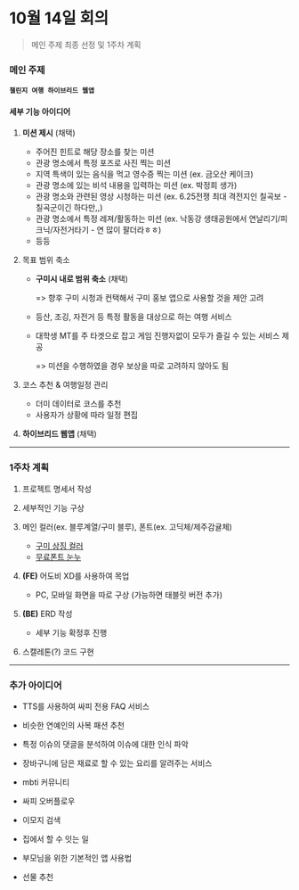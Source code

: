 # 10월 14일 회의

> 메인 주제 최종 선정 및 1주차 계획

### 메인 주제

__`챌린지 여행 하이브리드 웹앱`__

#### 세부 기능 아이디어

1. __미션 제시__ (채택)
   - 주어진 힌트로 해당 장소를 찾는 미션
   - 관광 명소에서 특정 포즈로 사진 찍는 미션
   - 지역 특색이 있는 음식을 먹고 영수증 찍는 미션 (ex. 금오산 케이크)
   - 관광 명소에 있는 비석 내용을 입력하는 미션 (ex. 박정희 생가)
   - 관광 명소와 관련된 영상 시청하는 미션 (ex. 6.25전쟁 최대 격전지인 칠곡보 - 칠곡군이긴 하다만,,)
   - 관광 명소에서 특정 레져/활동하는 미션 (ex. 낙동강 생태공원에서 연날리기/피크닉/자전거타기 - 연 많이 팔더라ㅎㅎ)
   - 등등

2. 목표 범위 축소

   - __구미시 내로 범위 축소__ (채택)

     =>  향후 구미 시청과 컨택해서 구미 홍보 앱으로 사용할 것을 제안 고려

   - 등산, 조깅, 자전거 등 특정 활동을 대상으로 하는 여행 서비스

   - 대학생 MT를 주 타겟으로 잡고 게임 진행자없이 모두가 즐길 수 있는 서비스 제공

     => 미션을 수행하였을 경우 보상을 따로 고려하지 않아도 됨

3. 코스 추천 & 여행일정 관리

   - 더미 데이터로 코스를 추천
   - 사용자가 상황에 따라 일정 편집

4. __하이브리드 웹앱__ (채택)



---

### 1주차 계획

1. 프로젝트 명세서 작성
2. 세부적인 기능 구상
3. 메인 컬러(ex. 블루계열/구미 블루), 폰트(ex. 고딕체/제주감귤체)
   - [구미 상징 컬러](http://www.gumi.go.kr/portal/contents.do?mId=0502000000)
   - [무료폰트 눈누](https://noonnu.cc/)

3. __(FE)__ 어도비 XD를 사용하여 목업
   - PC, 모바일 화면을 따로 구상 (가능하면 태블릿 버전 추가)
4. __(BE)__ ERD 작성
   - 세부 기능 확정후 진행

5. 스캘레톤(?) 코드 구현



---

### 추가 아이디어

- TTS를 사용하여 싸피 전용 FAQ 서비스

- 비슷한 연예인의 사복 패션 추천

- 특정 이슈의 댓글을 분석하여 이슈에 대한 인식 파악

- 장바구니에 담은 재료로 할 수 있는 요리를 알려주는 서비스

- mbti 커뮤니티

- 싸피 오버플로우

- 이모지 검색

- 집에서 할 수 잇는 일

- 부모님을 위한 기본적인 앱 사용법

- 선물 추천